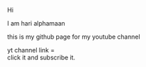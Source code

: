 Hi

I am hari alphamaan


this is my github page for my youtube channel

yt channel link =
<a herf="https://youtube.com/@ALPHA-MAAN">
<br>
click it and subscribe it.
